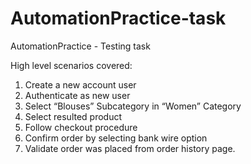 # AutomationPractice-task
AutomationPractice - Testing task

High level scenarios covered:
1.	Create a new account user
2.	Authenticate as new user
3.	Select “Blouses” Subcategory in “Women” Category
4.	Select resulted product
5.	Follow checkout procedure
6.	Confirm order by selecting bank wire option
7.	Validate order was placed from order history page.
